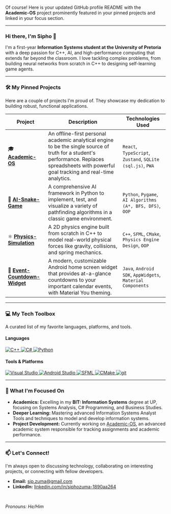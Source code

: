 Of course! Here is your updated GitHub profile README with the **Academic-OS** project prominently featured in your pinned projects and linked in your focus section.

---

### Hi there, I'm Sipho 👋

I'm a first-year **Information Systems student at the University of Pretoria** with a deep passion for C++, AI, and high-performance computing that extends far beyond the classroom. I love tackling complex problems, from building neural networks from scratch in C++ to designing self-learning game agents.

---

### 🛠️ My Pinned Projects

Here are a couple of projects I'm proud of. They showcase my dedication to building robust, functional applications.

| Project                                                 | Description                                                                                                                              | Technologies Used                                               |
| ------------------------------------------------------- | ---------------------------------------------------------------------------------------------------------------------------------------- | --------------------------------------------------------------- |
| 🎓 **[Academic-OS](https://github.com/Ta-Pc/Academic-OS)**         | An offline-first personal academic analytical engine to be the single source of truth for a student's performance. Replaces spreadsheets with powerful goal tracking and real-time analytics. | `React`, `TypeScript`, `Zustand`, `SQLite (sql.js)`, `PWA`          |
| 🐍 **[AI-Snake-Game](https://github.com/Ta-Pc/AI-Snake-Game)**         | A comprehensive AI framework in Python to implement, test, and visualize a variety of pathfinding algorithms in a classic game environment.     | `Python`, `Pygame`, `AI Algorithms (A*, BFS, DFS)`, `OOP`         |
| ⚛️ **[Physics-Simulation](https://github.com/Ta-Pc/Physics-Simulation)** | A 2D physics engine built from scratch in C++ to model real-world physical forces like gravity, collisions, and spring mechanics. | `C++`, `SFML`, `CMake`, `Physics Engine Design`, `OOP`            |
| 📅 **[Event-Countdown-Widget](https://github.com/Ta-Pc/Ta-Pc-EventCountdownWidget)** | A modern, customizable Android home screen widget that provides at-a-glance countdowns to your important calendar events, with Material You theming. | `Java`, `Android SDK`, `AppWidgets`, `Material Components` |

---

### 💻 My Tech Toolbox

A curated list of my favorite languages, platforms, and tools.

#### Languages
<p align="left">
  <a href="https://isocpp.org/" target="_blank" rel="noreferrer">
    <img src="https://img.shields.io/badge/C%2B%2B-00599C?style=for-the-badge&logo=c%2B%2B&logoColor=white" alt="C++"/>
  </a>
  <a href="https://dotnet.microsoft.com/en-us/languages/csharp" target="_blank" rel="noreferrer">
    <img src="https://img.shields.io/badge/C%23-512BD4?style=for-the-badge&logo=c-sharp&logoColor=white" alt="C#"/>
  </a>
  <a href="https://www.python.org" target="_blank" rel="noreferrer">
    <img src="https://img.shields.io/badge/Python-3776AB?style=for-the-badge&logo=python&logoColor=white" alt="Python"/>
  </a>
</p>

#### Tools & Platforms
<p align="left">
      <a href="https://visualstudio.microsoft.com/" target="_blank" rel="noreferrer">
    <img src="https://img.shields.io/badge/Visual%20Studio-5C2D91?style=for-the-badge&logo=visual-studio&logoColor=white" alt="Visual Studio"/>
  </a>
  <a href="https://developer.android.com/studio" target="_blank" rel="noreferrer">
    <img src="https://img.shields.io/badge/Android%20Studio-3DDC84?style=for-the-badge&logo=android-studio&logoColor=white" alt="Android Studio"/>
  </a>
  <a href="https://www.sfml-dev.org/" target="_blank" rel="noreferrer">
    <img src="https://img.shields.io/badge/SFML-8CC44F?style=for-the-badge&logo=sfml&logoColor=white" alt="SFML"/>
  </a>
  <a href="https://cmake.org/" target="_blank" rel="noreferrer">
    <img src="https://img.shields.io/badge/CMake-%23008FBA.svg?style=for-the-badge&logo=cmake&logoColor=white" alt="CMake"/>
  </a>
  <a href="https://git-scm.com/" target="_blank" rel="noreferrer">
    <img src="https://img.shields.io/badge/git-%23F05033.svg?style=for-the-badge&logo=git&logoColor=white" alt="git"/>
  </a>
</p>

---

### 🌱 What I'm Focused On

*   **Academics:** Excelling in my **BIT: Information Systems** degree at UP, focusing on Systems Analysis, C# Programming, and Business Studies.
*   **Deeper Learning:** Mastering advanced Information Systems Analyst Tools and techniques to model and develop information systems.
*   **Project Development:** Currently working on [Academic-OS](https://github.com/Ta-Pc/Academic-OS), an advanced academic system responsible for tracking assignments and academic performance.

---

### 📫 Let's Connect!

I'm always open to discussing technology, collaborating on interesting projects, or connecting with fellow developers.

*   **Email:** [sip.zuma@gmail.com](mailto:sip.zuma@gmail.com)
*   **LinkedIn:** [linkedin.com/in/siphozuma-1890aa264](https://www.linkedin.com/in/siphozuma-1890aa264)

<br>

*Pronouns: He/Him*
